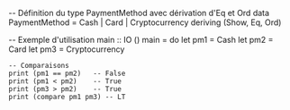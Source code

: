 -- Définition du type PaymentMethod avec dérivation d'Eq et Ord
data PaymentMethod = Cash | Card | Cryptocurrency
    deriving (Show, Eq, Ord)

-- Exemple d'utilisation
main :: IO ()
main = do
    let pm1 = Cash
    let pm2 = Card
    let pm3 = Cryptocurrency

    -- Comparaisons
    print (pm1 == pm2)   -- False
    print (pm1 < pm2)    -- True
    print (pm3 > pm2)    -- True
    print (compare pm1 pm3) -- LT
